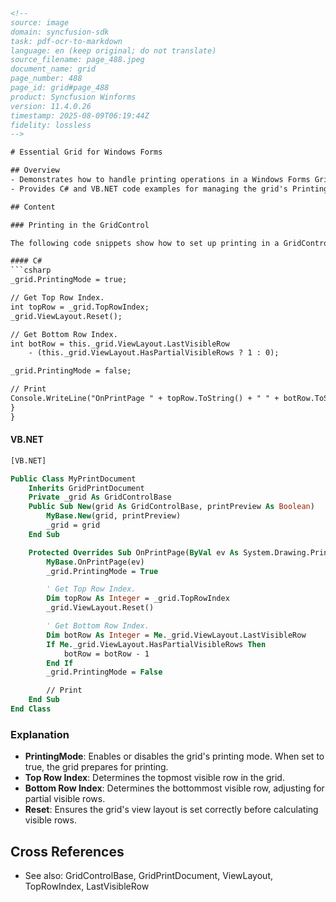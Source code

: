 ```html
<!-- 
source: image
domain: syncfusion-sdk
task: pdf-ocr-to-markdown
language: en (keep original; do not translate)
source_filename: page_488.jpeg
document_name: grid
page_number: 488
page_id: grid#page_488
product: Syncfusion Winforms
version: 11.4.0.26
timestamp: 2025-08-09T06:19:44Z
fidelity: lossless
-->

# Essential Grid for Windows Forms

## Overview
- Demonstrates how to handle printing operations in a Windows Forms GridControl.
- Provides C# and VB.NET code examples for managing the grid's PrintingMode and determining visible rows during printing.

## Content

### Printing in the GridControl

The following code snippets show how to set up printing in a GridControl by adjusting the PrintingMode property and determining which rows are visible during the printing process.

#### C#
```csharp
_grid.PrintingMode = true;

// Get Top Row Index.
int topRow = _grid.TopRowIndex;
_grid.ViewLayout.Reset();

// Get Bottom Row Index.
int botRow = this._grid.ViewLayout.LastVisibleRow
    - (this._grid.ViewLayout.HasPartialVisibleRows ? 1 : 0);

_grid.PrintingMode = false;

// Print
Console.WriteLine("OnPrintPage " + topRow.ToString() + " " + botRow.ToString());
}
}
```

#### VB.NET
```vb
[VB.NET]

Public Class MyPrintDocument
    Inherits GridPrintDocument
    Private _grid As GridControlBase
    Public Sub New(grid As GridControlBase, printPreview As Boolean)
        MyBase.New(grid, printPreview)
        _grid = grid
    End Sub

    Protected Overrides Sub OnPrintPage(ByVal ev As System.Drawing.Printing.PrintPageEventArgs)
        MyBase.OnPrintPage(ev)
        _grid.PrintingMode = True

        ' Get Top Row Index.
        Dim topRow As Integer = _grid.TopRowIndex
        _grid.ViewLayout.Reset()

        ' Get Bottom Row Index.
        Dim botRow As Integer = Me._grid.ViewLayout.LastVisibleRow
        If Me._grid.ViewLayout.HasPartialVisibleRows Then
            botRow = botRow - 1
        End If
        _grid.PrintingMode = False

        // Print
    End Sub
End Class
```

### Explanation
- **PrintingMode**: Enables or disables the grid's printing mode. When set to true, the grid prepares for printing.
- **Top Row Index**: Determines the topmost visible row in the grid.
- **Bottom Row Index**: Determines the bottommost visible row, adjusting for partial visible rows.
- **Reset**: Ensures the grid's view layout is set correctly before calculating visible rows.

## Cross References
- See also: GridControlBase, GridPrintDocument, ViewLayout, TopRowIndex, LastVisibleRow

<!-- tags: [syncfusion, windows forms, grid, printing, gridcontrol] keywords: [printingmode, toprowindex, lastvisiblerow, haspartialvisiblerows] -->
```